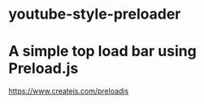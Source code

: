 # youtube-style-preloader

# A simple top load bar using Preload.js

https://www.createjs.com/preloadjs

